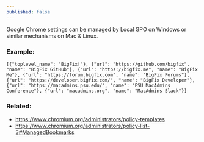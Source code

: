 ```yaml
---
published: false
---
```


Google Chrome settings can be managed by Local GPO on Windows or similar mechanisms on Mac & Linux.

### Example:

    [{"toplevel_name": "BigFix!"}, {"url": "https://github.com/bigfix", "name": "BigFix GitHub"}, {"url": "https://bigfix.me", "name": "BigFix Me"}, {"url": "https://forum.bigfix.com", "name": "BigFix Forums"}, {"url": "https://developer.bigfix.com/", "name": "BigFix Developer"}, {"url": "https://macadmins.psu.edu/", "name": "PSU MacAdmins Conference"}, {"url": "macadmins.org", "name": "MacAdmins Slack"}]
    
### Related:

- https://www.chromium.org/administrators/policy-templates
- https://www.chromium.org/administrators/policy-list-3#ManagedBookmarks

